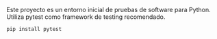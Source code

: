 <!-- Use this file to provide workspace-specific custom instructions to Copilot. For more details, visit https://code.visualstudio.com/docs/copilot/copilot-customization#_use-a-githubcopilotinstructionsmd-file -->

Este proyecto es un entorno inicial de pruebas de software para Python. Utiliza pytest como framework de testing recomendado.

```bash
pip install pytest
```
